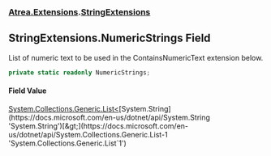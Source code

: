 ### [Atrea.Extensions](./Atrea-Extensions.md 'Atrea.Extensions').[StringExtensions](./Atrea-Extensions-StringExtensions.md 'Atrea.Extensions.StringExtensions')
## StringExtensions.NumericStrings Field
List of numeric text to be used in the ContainsNumericText extension below.  
```csharp
private static readonly NumericStrings;
```
#### Field Value
[System.Collections.Generic.List&lt;](https://docs.microsoft.com/en-us/dotnet/api/System.Collections.Generic.List-1 'System.Collections.Generic.List`1')[System.String](https://docs.microsoft.com/en-us/dotnet/api/System.String 'System.String')[&gt;](https://docs.microsoft.com/en-us/dotnet/api/System.Collections.Generic.List-1 'System.Collections.Generic.List`1')  
